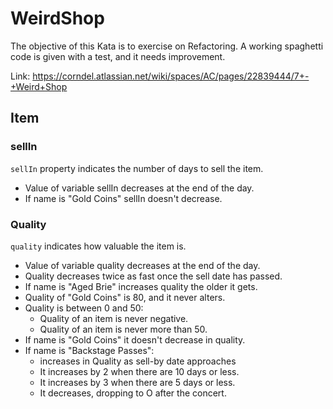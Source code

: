 # WeirdShop

The objective of this Kata is to exercise on Refactoring. A working spaghetti code is given with a test, and it needs improvement. 

Link: https://corndel.atlassian.net/wiki/spaces/AC/pages/22839444/7+-+Weird+Shop 

## Item 

### sellIn

`sellIn` property indicates the number of days to sell the item.
- Value of variable sellIn decreases at the end of the day.
- If name is "Gold Coins" sellIn doesn't decrease.


### Quality 

`quality` indicates how valuable the item is.

- Value of variable quality decreases at the end of the day.
- Quality decreases twice as fast once the sell date has passed.
- If name is "Aged Brie" increases quality the older it gets.
- Quality of "Gold Coins" is 80, and it never alters.
- Quality is between 0 and 50:
   - Quality of an item is never negative.
   - Quality of an item is never more than 50.
- If name is "Gold Coins" it doesn't decrease in quality.
- If name is "Backstage Passes":
   - increases in Quality as sell-by date approaches
   - It increases by 2 when there are 10 days or less.
   - It increases by 3 when there are 5 days or less.
   - It decreases, dropping to O after the concert.

     
